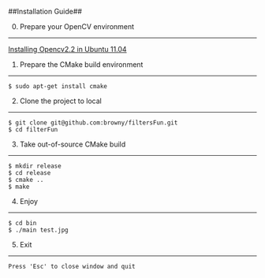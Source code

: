 ##Installation Guide##

0. Prepare your OpenCV environment 
---
   [Installing Opencv2.2 in Ubuntu 11.04](http://www.samontab.com/web/2011/06/installing-opencv-2-2-in-ubuntu-11-04/)

1. Prepare the CMake build environment
---
	$ sudo apt-get install cmake

2. Clone the project to local
---
	$ git clone git@github.com:browny/filtersFun.git
	$ cd filterFun

3. Take out-of-source CMake build
---
	$ mkdir release
	$ cd release
	$ cmake ..
	$ make

4. Enjoy
---
	$ cd bin
	$ ./main test.jpg

5. Exit
---
	Press 'Esc' to close window and quit
